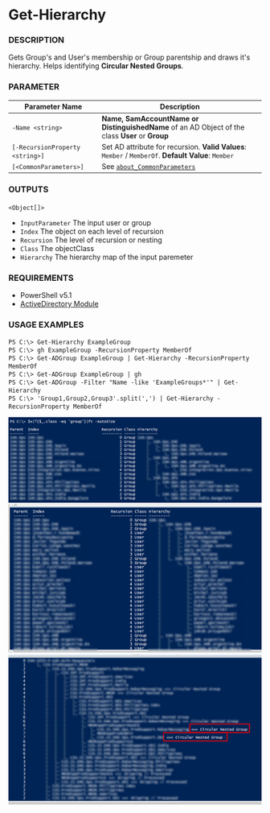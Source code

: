 # Get-Hierarchy

### DESCRIPTION
Gets Group's and User's membership or Group parentship and draws it's hierarchy.
Helps identifying <b>Circular Nested Groups</b>.
    
### PARAMETER

| Parameter Name | Description |
| --- | --- |
| `-Name <string>` | __Name, SamAccountName or DistinguishedName__ of an AD Object of the class __User__ or __Group__ |
| `[-RecursionProperty <string>]` | Set AD attribute for recursion. __Valid Values__: `Member` / `MemberOf`. __Default Value__: `Member`  |
| `[<CommonParameters>]` | See [`about_CommonParameters`](https://go.microsoft.com/fwlink/?LinkID=113216) |

### OUTPUTS
`<Object[]>`

- `InputParameter` The input user or group </li>
- `Index` The object on each level of recursion </li>
- `Recursion` The level of recursion or nesting </li>
- `Class` The objectClass </li>
- `Hierarchy` The hierarchy map of the input paremeter </li>

### REQUIREMENTS

- PowerShell v5.1
- [ActiveDirectory Module](https://docs.microsoft.com/en-us/powershell/module/activedirectory/?view=windowsserver2022-ps)</li>


### USAGE EXAMPLES

```
PS C:\> Get-Hierarchy ExampleGroup
PS C:\> gh ExampleGroup -RecursionProperty MemberOf
PS C:\> Get-ADGroup ExampleGroup | Get-Hierarchy -RecursionProperty MemberOf
PS C:\> Get-ADGroup ExampleGroup | gh
PS C:\> Get-ADGroup -Filter "Name -like 'ExampleGroups*'" | Get-Hierarchy
PS C:\> 'Group1,Group2,Group3'.split(',') | Get-Hierarchy -RecursionProperty MemberOf
```


![Alt text](/Examples/1.png?raw=true)
![Alt text](/Examples/2.png?raw=true)
![Alt text](/Examples/3.png?raw=true)
